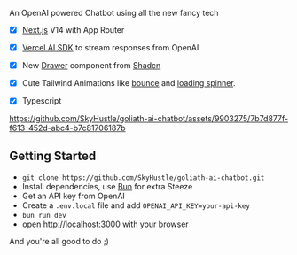 An OpenAI powered Chatbot using all the new fancy tech
- [x] [Next.js](https://nextjs.org/) V14 with App Router
- [x] [Vercel AI SDK](https://sdk.vercel.ai/docs) to stream responses from OpenAI
- [x] New [Drawer](https://ui.shadcn.com/docs/components/drawer) component from [Shadcn](https://ui.shadcn.com)
- [x] Cute Tailwind Animations like [bounce](https://tailwindcss.com/docs/animation#bounce) and [loading spinner](https://tailwindcss.com/docs/animation#spin).
- [x] Typescript  


https://github.com/SkyHustle/goliath-ai-chatbot/assets/9903275/7b7d877f-f613-452d-abc4-b7c81706187b


## Getting Started

- `git clone https://github.com/SkyHustle/goliath-ai-chatbot.git`  
- Install dependencies, use [Bun](https://bun.sh) for extra Steeze  
- Get an API key from OpenAI  
- Create a `.env.local` file and add `OPENAI_API_KEY=your-api-key`  
- `bun run dev`  
- open [http://localhost:3000](http://localhost:3000) with your browser  
  
And you're all good to do ;)  
